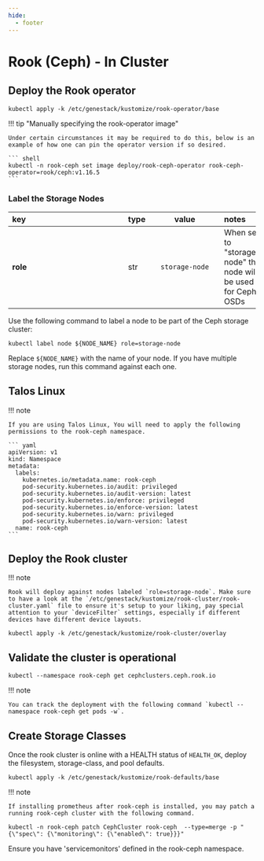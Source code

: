 ```yaml
---
hide:
  - footer
---
```


# Rook (Ceph) - In Cluster

## Deploy the Rook operator

``` shell
kubectl apply -k /etc/genestack/kustomize/rook-operator/base
```

!!! tip "Manually specifying the rook-operator image"

    Under certain circumstances it may be required to do this, below is an
    example of how one can pin the operator version if so desired.

    ``` shell
    kubectl -n rook-ceph set image deploy/rook-ceph-operator rook-ceph-operator=rook/ceph:v1.16.5
    ```

### Label the Storage Nodes

| <div style="width:220px">key</div> | type | <div style="width:128px">value</div>  | notes |
|:-----|--|:----------------:|:------|
| **role** | str | `storage-node` | When set to "storage-node" the node will be used for Ceph OSDs |

Use the following command to label a node to be part of the Ceph storage cluster:

``` shell
kubectl label node ${NODE_NAME} role=storage-node
```

Replace `${NODE_NAME}` with the name of your node. If you have multiple storage nodes, run this command against each one.

## Talos Linux

!!! note

    If you are using Talos Linux, You will need to apply the following permissions to the rook-ceph namespace.

    ``` yaml
    apiVersion: v1
    kind: Namespace
    metadata:
      labels:
        kubernetes.io/metadata.name: rook-ceph
        pod-security.kubernetes.io/audit: privileged
        pod-security.kubernetes.io/audit-version: latest
        pod-security.kubernetes.io/enforce: privileged
        pod-security.kubernetes.io/enforce-version: latest
        pod-security.kubernetes.io/warn: privileged
        pod-security.kubernetes.io/warn-version: latest
      name: rook-ceph
    ```

## Deploy the Rook cluster

!!! note

    Rook will deploy against nodes labeled `role=storage-node`. Make sure to have a look at the `/etc/genestack/kustomize/rook-cluster/rook-cluster.yaml` file to ensure it's setup to your liking, pay special attention to your `deviceFilter` settings, especially if different devices have different device layouts.

``` shell
kubectl apply -k /etc/genestack/kustomize/rook-cluster/overlay
```

## Validate the cluster is operational

``` shell
kubectl --namespace rook-ceph get cephclusters.ceph.rook.io
```

!!! note

    You can track the deployment with the following command `kubectl --namespace rook-ceph get pods -w`.

## Create Storage Classes

Once the rook cluster is online with a HEALTH status of `HEALTH_OK`, deploy the filesystem, storage-class, and pool defaults.

``` shell
kubectl apply -k /etc/genestack/kustomize/rook-defaults/base
```

!!! note

    If installing prometheus after rook-ceph is installed, you may patch a running rook-ceph cluster with the following command.

``` shell
kubectl -n rook-ceph patch CephCluster rook-ceph  --type=merge -p "{\"spec\": {\"monitoring\": {\"enabled\": true}}}"
```

Ensure you have 'servicemonitors' defined in the rook-ceph namespace.
